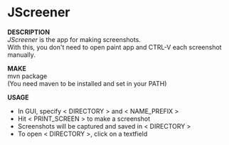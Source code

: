 # JScreener
**DESCRIPTION**  
_JScreener_ is the app for making screenshots.  
With this, you don't need to open paint app
and CTRL-V each screenshot manually.

**MAKE**  
mvn package  
(You need maven to be installed and set in your PATH)

**USAGE**  
* In GUI, specify < DIRECTORY > and < NAME_PREFIX >
* Hit < PRINT_SCREEN > to make a screenshot
* Screenshots will be captured and saved in < DIRECTORY >
* To open < DIRECTORY >, click on a textfield
